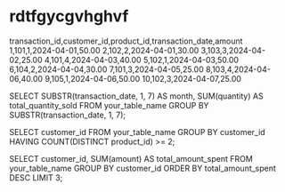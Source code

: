 # rdtfgycgvhghvf
transaction_id,customer_id,product_id,transaction_date,amount
1,101,1,2024-04-01,50.00
2,102,2,2024-04-01,30.00
3,103,3,2024-04-02,25.00
4,101,4,2024-04-03,40.00
5,102,1,2024-04-03,50.00
6,104,2,2024-04-04,30.00
7,101,3,2024-04-05,25.00
8,103,4,2024-04-06,40.00
9,105,1,2024-04-06,50.00
10,102,3,2024-04-07,25.00

SELECT 
    SUBSTR(transaction_date, 1, 7) AS month,
    SUM(quantity) AS total_quantity_sold
FROM 
    your_table_name
GROUP BY 
    SUBSTR(transaction_date, 1, 7);



SELECT 
    customer_id
FROM 
    your_table_name
GROUP BY 
    customer_id
HAVING 
    COUNT(DISTINCT product_id) >= 2;


SELECT 
    customer_id,
    SUM(amount) AS total_amount_spent
FROM 
    your_table_name
GROUP BY 
    customer_id
ORDER BY 
    total_amount_spent DESC
LIMIT 3;

